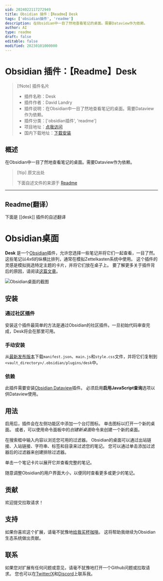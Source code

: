 ```yaml
---
uid: 2024022117272949
title: Obsidian 插件：【Readme】Desk
tags: ['obsidian插件', 'readme']
description: 在Obsidian中一目了然地查看笔记的桌面。需要Dataview作为依赖。
author: AI
type: readme
draft: false
editable: false
modified: 20230101000000
---
```


# Obsidian 插件：【Readme】Desk

> [!Note] 插件名片
> - 插件名称：Desk
> - 插件作者：David Landry
> - 插件说明：在Obsidian中一目了然地查看笔记的桌面。需要Dataview作为依赖。
> - 插件分类：['obsidian插件', 'readme']
> - 项目地址：[点我访问](https://github.com/davidlandry93/obsidian-desk)
> - 国内下载地址：[下载安装](https://pkmer.cn/products/plugin/pluginMarket/?desk)

## 概述

在Obsidian中一目了然地查看笔记的桌面。需要Dataview作为依赖。



> [!tip] 原文出处
> 
>下面自述文件的来源于 [Readme](https://ghproxy.net/https://raw.githubusercontent.com/davidlandry93/obsidian-desk/master/README.md)
> 

---

## Readme(翻译）

下面是 [[desk]] 插件的自述翻译


# Obsidian桌面

**Desk** 是一个[Obsidian](https://obsidian.md)插件，允许您选择一些笔记并将它们一起查看，一目了然。
这些笔记以4x6的纵横比排列，通常在模拟Zettelkasten系统中使用。
这个插件的灵感是模拟挑选特定主题的卡片，并将它们放在桌子上。
要了解更多关于插件背后的原因，请阅读[这篇文章](https://blog.dlandry.xyz/posts/obsidian_desk/)。

![Obsidian桌面的截图](./screenshot.png?raw=true)
## 安装
### 通过社区插件

安装这个插件最简单的方法是通过Obsidian的社区插件。一旦初始代码审查完成，Desk将会在那里可用。
### 手动安装

从[最新发布版本](https://github.com/davidlandry93/obsidian-desk/releases)下载`manifest.json`、`main.js`和`style.css`文件，并将它们复制到`<vault_directory>/.obsidian/plugins/desk`中。
### 依赖

此插件需要安装[Obsidian Dataview](https://github.com/blacksmithgu/obsidian-dataview)插件。
必须启用**启用JavaScript查询**选项以供Dataview使用。
## 用法

启用后，插件会在左侧功能区中添加一个台灯图标。
单击图标以打开一个新的桌面。
或者，可以使用命令面板中的*创建新桌面*命令来创建一个新的桌面。

在搜索框中输入内容以浏览您可用的过滤器。
Obsidian的桌面可以通过出站链接、入站链接、字符串、标签和目录来过滤您的笔记。
您可以通过单击添加过滤器后的过滤器来创建排除过滤器。

单击一个笔记卡片以展开它并查看完整的笔记。

随意调整Obsidian的用户界面大小，以便同时查看更多或更少的笔记。
## 贡献

欢迎提交拉取请求！
## 支持

如果你喜欢这个扩展，请毫不犹豫地[给我买杯咖啡](https://ko-fi.com/davidlandry)。
这将帮助我继续为Obsidian生态系统做出贡献。
## 联系

如果您对扩展有任何问题或意见，请毫不犹豫地打开一个Github问题或拉取请求。
您也可以在[Twitter/X](https://twitter.com/davidlandry93)和[Discord](https://discordapp.com/users/.dl93)上联系我。



